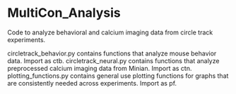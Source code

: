 # MultiCon_Analysis
Code to analyze behavioral and calcium imaging data from circle track experiments.

circletrack_behavior.py contains functions that analyze mouse behavior data. Import as ctb.
circletrack_neural.py contains functions that analyze preprocessed calcium imaging data from Minian. Import as ctn.
plotting_functions.py contains general use plotting functions for graphs that are consistently needed across experiments. Import as pf.
